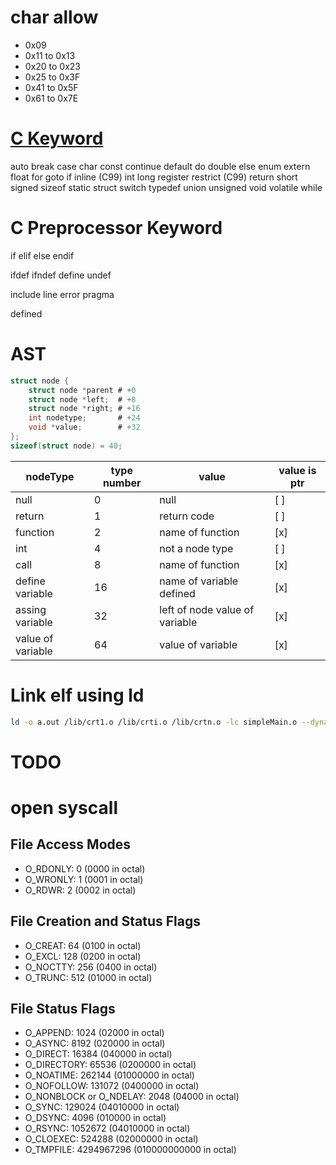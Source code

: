 # char allow

- 0x09
- 0x11 to 0x13
- 0x20 to 0x23
- 0x25 to 0x3F
- 0x41 to 0x5F
- 0x61 to 0x7E

# [C Keyword](https://en.cppreference.com/w/c/keyword)

auto
break
case
char
const
continue
default
do
double
else
enum
extern
float
for
goto
if
inline (C99)
int
long
register
restrict (C99)
return
short
signed
sizeof
static
struct
switch
typedef
union
unsigned
void
volatile
while

# C Preprocessor Keyword

if
elif
else
endif

ifdef
ifndef
define
undef

include
line
error
pragma

defined

# AST

```c
struct node {
    struct node *parent # +0
    struct node *left;  # +8
    struct node *right; # +16
    int nodetype;       # +24
    void *value;        # +32
};
sizeof(struct node) = 40;
```

| nodeType          | type number | value                          | value is ptr |
| ----------------- | ----------- | ------------------------------ | ------------ |
| null              | 0           | null                           | [ ]          |
| return            | 1           | return code                    | [ ]          |
| function          | 2           | name of function               | [x]          |
| int               | 4           | not a node type                | [ ]          |
| call              | 8           | name of function               | [x]          |
| define variable   | 16          | name of variable defined       | [x]          |
| assing variable   | 32          | left of node value of variable | [x]          |
| value of variable | 64          | value of variable              | [x]          |

# Link elf using ld

```sh
ld -o a.out /lib/crt1.o /lib/crti.o /lib/crtn.o -lc simpleMain.o --dynamic-linker /lib64/ld-linux-x86-64.so.2
```

# TODO

# open syscall

## File Access Modes

- O_RDONLY: 0 (0000 in octal)
- O_WRONLY: 1 (0001 in octal)
- O_RDWR: 2 (0002 in octal)

## File Creation and Status Flags

- O_CREAT: 64 (0100 in octal)
- O_EXCL: 128 (0200 in octal)
- O_NOCTTY: 256 (0400 in octal)
- O_TRUNC: 512 (01000 in octal)

## File Status Flags

- O_APPEND: 1024 (02000 in octal)
- O_ASYNC: 8192 (020000 in octal)
- O_DIRECT: 16384 (040000 in octal)
- O_DIRECTORY: 65536 (0200000 in octal)
- O_NOATIME: 262144 (01000000 in octal)
- O_NOFOLLOW: 131072 (0400000 in octal)
- O_NONBLOCK or O_NDELAY: 2048 (04000 in octal)
- O_SYNC: 129024 (04010000 in octal)
- O_DSYNC: 4096 (010000 in octal)
- O_RSYNC: 1052672 (04010000 in octal)
- O_CLOEXEC: 524288 (02000000 in octal)
- O_TMPFILE: 4294967296 (010000000000 in octal)
